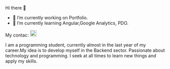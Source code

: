  Hi there 👋

- 🔭 I’m currently working on Portfolio.
- 🌱 I’m currently learning Angular,Google Analytics, PDO.

My contac:
    <a href="https://www.linkedin.com/in/juan-ignacio-luna-calvo-0aa138207">
      <img src="https://cdn-icons-png.flaticon.com/512/174/174857.png" alt="LinkedIn" width="21px">
     </a>

I am a programming student, currently almost in the last year of my career.My idea is to develop myself in the Backend sector.
Passionate about technology and programming. I seek at all times to learn new things and apply my skills.


